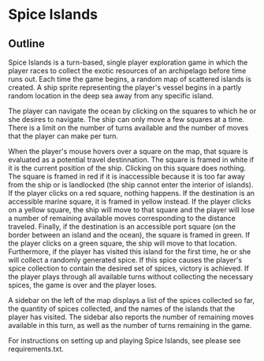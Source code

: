 Spice Islands
=============

Outline
-------
Spice Islands is a turn-based, single player exploration game in which
the player races to collect the exotic resources of an archipelago before time runs out.
Each time the game begins, a random map of scattered islands is created. A ship sprite representing
the player's vessel begins in a partly random location in the deep sea away from any specific island.

The player can navigate the ocean by clicking on the squares to which he or she desires to navigate.
The ship can only move a few squares at a time. There is a limit on the number of turns available and the
number of moves that the player can make per turn.

When the player's mouse hovers over a square on the map, that square is evaluated as a potential travel destinnation.
The square is framed in white if it is the current position of the ship. Clicking on this square does nothing.
The square is framed in red if it is inaccessible because it is too far away from the ship or is landlocked 
(the ship cannot enter the interior of islands). If the player clicks on a red square, nothing happens.
If the destination is an accessible marine square, it is framed in yellow instead. If the player clicks on a yellow square,
the ship will move to that square and the player will lose a number of remaining available moves corresponding to the distance
traveled. Finally, if the destination is an accessible port square (on the border between an island and the ocean),
the square is framed in green. If the player clicks on a green square, the ship will move to that location. Furthermore,
if the player has visited this island for the first time, he or she will collect a randomly generated spice. If this spice
causes the player's spice collection to contain the desired set of spices, victory is achieved. If the player plays through
all available turns without collecting the necessary spices, the game is over and the player loses.

A sidebar on the left of the map displays a list of the spices collected so far, the quantity of spices collected, and the
names of the islands that the player has visited. The sidebar also reports the number of remaining moves available in this
turn, as well as the number of turns remaining in the game.

For instructions on setting up and playing Spice Islands, see please see requirements.txt.
